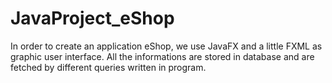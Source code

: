 # JavaProject_eShop
In order to create an application eShop, we use JavaFX and a little FXML as graphic user interface. All the informations are stored in database and are fetched by different queries written in program.
